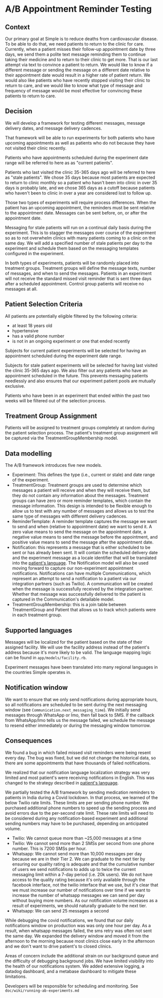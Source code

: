 # A/B Appointment Reminder Testing

## Context

Our primary goal at Simple is to reduce deaths from cardiovascular disease. To be able to do that, we need patients to return to the clinic for care. Currently, when a patient misses their follow-up appointment date by three days, we send them a polite text message reminding them to continue taking their medicine and to return to their clinic to get more. That is our last attempt via text to convince a patient to return. We would like to know if a different message or sending the message on a different date relative to their appointment date would result in a higher rate of patient return. We would also like patients who have recently stopped visiting their clinic to return to care, and we would like to know what type of message and frequency of message would be most effective for convincing these patients to return to care.

## Decision

We will develop a framework for testing different messages, message delivery dates, and message delivery cadences.

That framework will be able to run experiments for both patients who have upcoming appointments as well as patients who do not because they have not visited their clinic recently.

Patients who have appointments scheduled during the experiment date range will be referred to here as as "current patients".

Patients who last visited the clinic 35-365 days ago will be referred to here as "stale patients". We chose 35 days because most patients are expected to return to clinic monthly so a patient who hasn't been into clinic in over 35 days is probably late, and we chose 365 days as a cutoff because patients who haven't been to clinic in over a year are considered lost to follow up.

Those two types of experiments will require process differences. When the patient has an upcoming appointment, the reminders must be sent relative to the appointment date. Messages can be sent before, on, or after the appointment date.

Messaging for stale patients will run on a continual daily basis during the experiment. This is to stagger the messages over course of the experiment so as to not overwhelm clinics with many patients coming to a clinic on the same day.  We will add a specified number of stale patients per day to the experiment and schedule them based on the messaging templates configured in the experiment.

In both types of experiments, patients will be randomly placed into treatment groups. Treatment groups will define the message texts, number of messages, and when to send the messages. Patients in an experiment will not receive the standard missed visit reminder that is sent three days after a scheduled appointment. Control group patients will receive no messages at all.

## Patient Selection Criteria

All patients are potentially eligible filtered by the following criteria:

- at least 18 years old
- hypertensive
- has a valid phone number
- is not in an ongoing experiment or one that ended recently

Subjects for current patient experiments will be selected for having an appointment scheduled during the experiment date range.

Subjects for stale patient experiments will be selected for having last visited the clinic 35-365 days ago. We also filter out any patients who have an appointment scheduled in the future. This prevents messaging patients needlessly and also ensures that our experiment patient pools are mutually exclusive.

Patients who have been in an experiment that ended within the past two weeks will be filtered out of the selection process.

## Treatment Group Assignment

Patients will be assigned to treatment groups completely at random during the patient selection process. The patient's treatment group assignment will be captured via the TreatmentGroupMembership model.

## Data modelling

The A/B framework introduces five new models.

- Experiment: This defines the type (i.e., current or stale) and date range of the experiment.
- TreatmentGroup: Treatment groups are used to determine which messages a patient will receive and when they will receive them, but they do not contain any information about the messages. Treatment groups can have zero or more reminder templates, which contain the message information. This design is intended to be flexible enough to allow us to test with any number of messages and allows us to test the same type of messages with different delivery cadences.
- ReminderTemplate: A reminder template captures the message we want to send and when (relative to appointment date) we want to send it. A zero value means to send the message on the appointment date, a negative value means to send the message before the appointment, and positive value means to send the message after the appointment date.
- Notification: this represents a message that is either scheduled to be sent or has already been sent. It will contain the scheduled delivery date and the experiment message as a locale identifier that will be translated into the [patient's language](#supported-languages). The Notification model will also be used moving forward to capture our non-experiment appointment notifications. Notifications can have multiple Communications, which represent an attempt to send a notification to a patient via our integration partners (such as Twilio). A communication will be created when the message is successfully received by the integration partner. Whether that message was successfully delivered to the patient is captured in the Communication's detailable model.
- TreatmentGroupMembership: this is a join table between TreatmentGroup and Patient that allows us to track which patients were in each treatment group.

## Supported languages

Messages will be localized for the patient based on the state of their assigned facility. We will use the facility address instead of the patient's address because it's more likely to be valid. The language mapping logic can be found in `app/models/facility.rb`.

Experiment messages have been translated into many regional languages in the countries Simple operates in.

## Notification window

We want to ensure that we only send notifications during appropriate hours, so all notifications are scheduled to be sent during the next messaging window (see `Communication.next_messaging_time`). We initially send messages through WhatsApp or Imo, then fall back to SMS. If the callback from WhatsApp/Imo tells us the message failed, we schedule the message to resend either immediately or during the messaging window tomorrow.

## Consequences

We found a bug in which failed missed visit reminders were being resent every day. The bug was fixed, but we did not change the historical data, so there are some appointments that have thousands of failed notifications.

We realized that our notification language localization strategy was very limited and most patient's were receiving notifications in English. This was changed to the strategy described in [patient's language](#supported-languages).

We partially tested the A/B framework by sending medication reminders to patients in India during a Covid lockdown. In that process, we learned of the below Twilio rate limits. These limits are per sending phone number. We purchased additional phone numbers to speed up the sending process and avoid errors due to the per-second rate limit. These rate limits will need to be considered during any notification-based experiment and additional sending numbers may have to be purchased, depending on anticipated volume.

- Twilio: We cannot queue more than ~25,000 messages at a time
- Twilio: We cannot send more than 2 SMSs per second from one phone number. This is 7200 SMSs per hour.
- Whatsapp: We cannot send more than 10,000 messages per day because we are in their Tier 2. We can graduate to the next tier by ensuring our quality rating is adequate and that the cumulative number of users we send notifications to adds up to twice the current messaging limit within a 7-day period (i.e. 20k users). We do not have access to the quality rating because it's only available through the facebook interface, not the twilio interface that we use, but it's clear that we must increase our number of notifications over time if we want to increase the number of whatsapp messages we can send per day without buying more numbers. As our notification volume increases as a result of experiments, we should naturally graduate to the next tier.
- Whatsapp: We can send 25 messages a second

While debugging the covid notifications, we found that our daily notifications window on production was was only one hour per day. As a result, when whatsapp messages failed, the sms retry was often not sent the same day. We expanded the delivery window and moved it from the afternoon to the morning because most clinics close early in the afternoon and we don't want to drive patient's to closed clinics.

Areas of concern include the additional strain on our background queue and the difficulty of debugging background jobs. We have limited visibility into the health of our notifications system. We added extensive logging, a datadog dashboard, and a metabase dashboard to mitigate these limitations.

Developers will be responsible for scheduling and monitoring. See `doc/wiki/running-ab-experiments.md`
